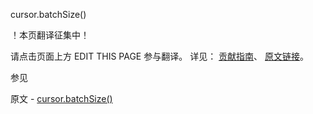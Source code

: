  cursor.batchSize()

 ！本页翻译征集中！

请点击页面上方 EDIT THIS PAGE 参与翻译。
详见：
[贡献指南]( https://github.com/JinMuInfo/MongoDB-Manual-zh/blob/master/CONTRIBUTING.md )、
[原文链接](  https://docs.mongodb.com/manual/reference/method/cursor.batchSize/  )。

 参见

原文 - [cursor.batchSize()]( https://docs.mongodb.com/manual/reference/method/cursor.batchSize/ )

